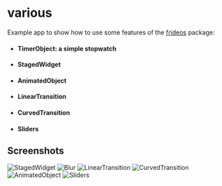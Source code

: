 # various

Example app to show how to use some features of the [frideos](https://pub.dartlang.org/packages/frideos) package: 


* #### TimerObject: a simple stopwatch 
* #### StagedWidget
* #### AnimatedObject
* #### LinearTransition
* #### CurvedTransition
* #### Sliders
 


## Screenshots

![StagedWidget](https://i.imgur.com/nCsbJCy.gif)
![Blur](https://i.imgur.com/A7XmY5t.gif?s=150)
![LinearTransition](https://i.imgur.com/viGPpCu.gif)
![CurvedTransition](https://i.imgur.com/kxWOKMU.gif)
![AnimatedObject](https://i.imgur.com/10nfh0R.gif)
![Sliders](https://i.imgur.com/H16VE01.gif)

